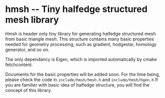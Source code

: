 # hmsh -- Tiny halfedge structured mesh library
Hmsh is header only tiny library for generating halfedge structured mesh from basic triangle mesh. 
This structure contains many basic properties needed for geometry processing, such as gradient, hodgestar, homology generator, and so on.

The only dependancy is Eigen, which is imported automatically by cmake fetchcontent.

Documents for the basic properties will be added soon. 
For the time being, please check the code in `include/hmsh/hmsh.h` and `include/hmsh/hgen.h` 
If you are familier with basic idea of halfedge structure, you will find the concept of this library.